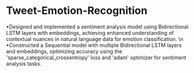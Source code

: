# Tweet-Emotion-Recognition

•Designed and implemented a sentiment analysis model using Bidirectional LSTM layers with embeddings, achieving enhanced understanding of contextual nuances in natural language data for emotion classification. \n
•Constructed a Sequential model with multiple Bidirectional LSTM layers and embeddings, optimizing accuracy using the 'sparse_categorical_crossentropy' loss and 'adam' optimizer for sentiment analysis tasks.
